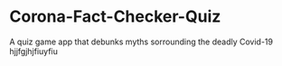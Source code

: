 # Corona-Fact-Checker-Quiz
A quiz game app that debunks myths sorrounding the deadly Covid-19
hjjfgjhjfiuyfiu
